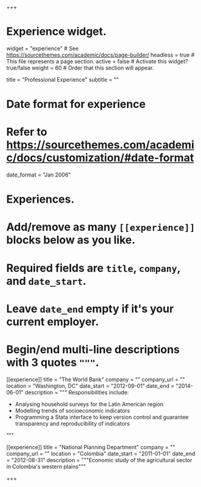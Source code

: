 +++
# Experience widget.
widget = "experience"  # See https://sourcethemes.com/academic/docs/page-builder/
headless = true  # This file represents a page section.
active = false  # Activate this widget? true/false
weight = 60  # Order that this section will appear.

title = "Professional Experience"
subtitle = ""

# Date format for experience
#   Refer to https://sourcethemes.com/academic/docs/customization/#date-format
date_format = "Jan 2006"

# Experiences.
#   Add/remove as many `[[experience]]` blocks below as you like.
#   Required fields are `title`, `company`, and `date_start`.
#   Leave `date_end` empty if it's your current employer.
#   Begin/end multi-line descriptions with 3 quotes `"""`.
[[experience]]
  title = "The World Bank"
  company = ""
  company_url = ""
  location = "Washington, DC"
  date_start = "2012-09-01"
  date_end = "2014-06-01"
  description = """
  Responsibilities include:
  
  * Analysing household surveys for the Latin American region
  * Modelling trends of socioeconomic indicators
  * Programming a Stata interface to keep version control and guarantee transparency and reproducibility of indicators
 
  """

[[experience]]
  title = "National Planning Department"
  company = ""
  company_url = ""
  location = "Colombia"
  date_start = "2011-01-01"
  date_end = "2012-08-31"
  description = """Economic study of the agricultural sector in Colombia's western plains"""

+++


